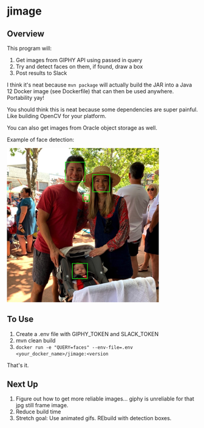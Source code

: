 # jimage

## Overview

This program will: 

1. Get images from GIPHY API using passed in query
2. Try and detect faces on them, if found, draw a box
3. Post results to Slack

I think it's neat because `mvn package` will actually build the JAR into a
Java 12 Docker image (see Dockerfile) that can then be used anywhere. Portability yay!

You should think this is neat because some dependencies are super painful.
Like building OpenCV for your platform. 

You can also get images from Oracle object storage as well.

Example of face detection: 

<img src="https://raw.githubusercontent.com/carimura/jimage/master/result.jpg" width=400/> <br />

## To Use

1. Create a .env file with GIPHY_TOKEN and SLACK_TOKEN
2. mvn clean build
3. `docker run -e "QUERY=faces" --env-file=.env <your_docker_name>/jimage:<version`

That's it. 

## Next Up

1. Figure out how to get more reliable images… giphy is unreliable for that jpg still frame image.
2. Reduce build time
3. Stretch goal: Use animated gifs. REbuild with detection boxes.